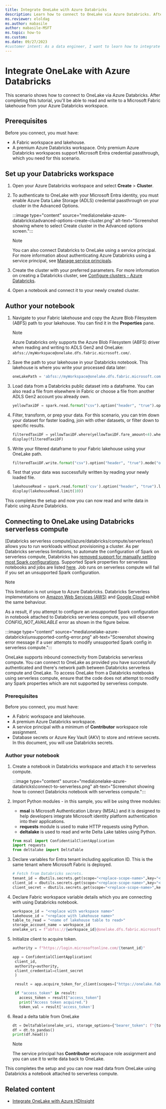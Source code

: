 ```yaml
---
title: Integrate OneLake with Azure Databricks
description: Learn how to connect to OneLake via Azure Databricks. After completing this tutorial, you can read and write to a lakehouse via Azure Databricks.
ms.reviewer: eloldag
ms.author: mabasile
author: mabasile-MSFT
ms.topic: how-to
ms.custom:
ms.date: 09/27/2023
#customer intent: As a data engineer, I want to learn how to integrate OneLake with Azure Databricks so that I can read and write data to a Microsoft Fabric lakehouse from my Azure Databricks workspace.
---
```


# Integrate OneLake with Azure Databricks

This scenario shows how to connect to OneLake via Azure Databricks. After completing this tutorial, you'll be able to read and write to a Microsoft Fabric lakehouse from your Azure Databricks workspace.

## Prerequisites

Before you connect, you must have:

- A Fabric workspace and lakehouse.
- A premium Azure Databricks workspace. Only premium Azure Databricks workspaces support Microsoft Entra credential passthrough, which you need for this scenario.

## Set up your Databricks workspace

1. Open your Azure Databricks workspace and select **Create** > **Cluster**.

1. To authenticate to OneLake with your Microsoft Entra identity, you must enable Azure Data Lake Storage (ADLS) credential passthrough on your cluster in the Advanced Options.

   :::image type="content" source="media\onelake-azure-databricks\advanced-options-create-cluster.png" alt-text="Screenshot showing where to select Create cluster in the Advanced options screen.":::

   > [!NOTE]
   > You can also connect Databricks to OneLake using a service principal. For more information about authenticating Azure Databricks using a service principal, see [Manage service principals](/azure/databricks/administration-guide/users-groups/service-principals).

1. Create the cluster with your preferred parameters. For more information on creating a Databricks cluster, see [Configure clusters - Azure Databricks](/azure/databricks/clusters/configure).

1. Open a notebook and connect it to your newly created cluster.

## Author your notebook

1. Navigate to your Fabric lakehouse and copy the Azure Blob Filesystem (ABFS) path to your lakehouse. You can find it in the **Properties** pane.

   > [!NOTE]
   > Azure Databricks only supports the Azure Blob Filesystem (ABFS) driver when reading and writing to ADLS Gen2 and OneLake: `abfss://myWorkspace@onelake.dfs.fabric.microsoft.com/`.

1. Save the path to your lakehouse in your Databricks notebook. This lakehouse is where you write your processed data later:

   ```python
   oneLakePath = 'abfss://myWorkspace@onelake.dfs.fabric.microsoft.com/myLakehouse.lakehouse/Files/'
   ```

1. Load data from a Databricks public dataset into a dataframe. You can also read a file from elsewhere in Fabric or choose a file from another ADLS Gen2 account you already own.

   ```python
   yellowTaxiDF = spark.read.format("csv").option("header", "true").option("inferSchema", "true").load("/databricks-datasets/nyctaxi/tripdata/yellow/yellow_tripdata_2019-12.csv.gz")
   ```

1. Filter, transform, or prep your data. For this scenario, you can trim down your dataset for faster loading, join with other datasets, or filter down to specific results.

   ```python
   filteredTaxiDF = yellowTaxiDF.where(yellowTaxiDF.fare_amount<4).where(yellowTaxiDF.passenger_count==4)
   display(filteredTaxiDF)
   ```

1. Write your filtered dataframe to your Fabric lakehouse using your OneLake path.

   ```python
   filteredTaxiDF.write.format("csv").option("header", "true").mode("overwrite").csv(oneLakePath)
   ```

1. Test that your data was successfully written by reading your newly loaded file.

   ```python
   lakehouseRead = spark.read.format('csv').option("header", "true").load(oneLakePath)
   display(lakehouseRead.limit(10))
   ```

This completes the setup and now you can now read and write data in Fabric using Azure Databricks.

## Connecting to OneLake using Databricks serverless compute

[Databricks serverless compute]/azure/databricks/compute/serverless/) allows you to run workloads without provisioning a cluster. As per Databricks serverless limitations, to automate the configuration of Spark on serverless compute, Databricks has [removed support for manually setting most Spark configurations](/azure/databricks/spark/conf#configure-spark-properties-for-serverless-notebooks-and-jobs). Supported Spark properties for serverless notebooks and jobs are listed [here](/azure/databricks/spark/conf#configure-spark-properties-for-serverless-notebooks-and-jobs). Job runs on serverless compute will fail if you set an unsupported Spark configuration.

> [!NOTE]
> This limitation is not unique to Azure Databricks. Databricks Serverless implementations on [Amazon Web Services (AWS)](https://docs.databricks.com/aws/release-notes/serverless#supported-spark-configuration-parameters) and [Google Cloud](https://docs.databricks.com/gcp/release-notes/serverless#supported-spark-configuration-parameters) exhibit the same behaviour.

As a result, if you attempt to configure an unsupported Spark configuration in notebook attached to Databricks serverless compute, you will observe *CONFIG_NOT_AVAILABLE* error as shown in the figure below.

:::image type="content" source="media\onelake-azure-databricks\unsupported-config-error.png" alt-text="Screenshot showing error message if a user attempts to modify unsupported Spark config in serverless compute.":::

OneLake supports inbound connectivity from Databricks serverless compute. You can connect to OneLake as provided you have successfully authenticated and there's network path between Databricks serverless compute and OneLake. To access OneLake from a Databricks notebooks using serverless compute, ensure that the code does not attempt to modify any Spark properties which are not supported by serverless compute.  

### Prerequisites

Before you connect, you must have:

- A Fabric workspace and lakehouse.
- A premium Azure Databricks workspace.
- A service principal with a minimum of **Contributor** workspace role assignment.
- Database secrets or Azure Key Vault (AKV) to store and retrieve secrets. In this document, you will use Databricks secrets.

### Author your notebook

1. Create a notebook in Databricks workspace and attach it to serverless compute.

   :::image type="content" source="media\onelake-azure-databricks\connect-to-serverless.png" alt-text="Screenshot showing how to connect Databricks notebook with serverless compute.":::

1. Import Python modules - in this sample, you will be using three modules:

   -  **msal** is Microsoft Authentication Library (MSAL) and it is designed to help developers integrate Microsoft identity platform authentication into their applications.
   - **requests** module is used to make HTTP requests using Python.
   - **deltalake** is used to read and write Delta Lake tables using Python.
     
   ```python
   from msal import ConfidentialClientApplication
   import requests
   from deltalake import DeltaTable
   ```
   
1. Declare variables for Entra tenant including application ID. This is the same tenant where Microsoft Fabric is deployed. 

   ```python
   # Fetch from Databricks secrets.
   tenant_id = dbutils.secrets.get(scope="<replace-scope-name>",key="<replace value with key value for tenant _id>")
   client_id = dbutils.secrets.get(scope="<replace-scope-name>",key="<replace value with key value for client _id>") 
   client_secret = dbutils.secrets.get(scope="<replace-scope-name>",key="<replace value with key value for secret>")
   ```

1. Declare Fabric workspace variable details which you are connecting with using Databricks notebook.

   ```python
   workspace_id = "<replace with workspace name>"
   lakehouse_id = "<replace with lakehouse name>"
   table_to_read = "<name of lakehouse table to read>"
   storage_account_name = workspace_id
   onelake_uri = f"abfss://{workspace_id}@onelake.dfs.fabric.microsoft.com/{lakehouse_id}.lakehouse/Tables/{table_to_read}"
   ```
   
1. Initialize client to acquire token. 
   ```python
   authority = f"https://login.microsoftonline.com/{tenant_id}"
   
   app = ConfidentialClientApplication(
    client_id,
    authority=authority,
    client_credential=client_secret
    )

    result = app.acquire_token_for_client(scopes=["https://onelake.fabric.microsoft.com/.default"])

    if "access_token" in result:
      access_token = result["access_token"]
      print("Access token acquired.")
      token_val = result['access_token']
   ```

1. Read a delta table from OneLake
   ```python
   dt = DeltaTable(onelake_uri, storage_options={"bearer_token": f"{token_val}", "use_fabric_endpoint": "true"})
   df = dt.to_pandas()
   print(df.head())
   ```
   > [!NOTE]
   > The service principal has **Contributor** workspace role assignment and you can use it to write data back to OneLake.

This completes the setup and you can now read data from OneLake using Databricks a notebook attached to serverless compute.

## Related content

- [Integrate OneLake with Azure HDInsight](onelake-azure-hdinsight.md)
